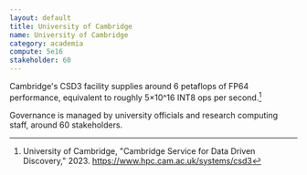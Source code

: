 ```yaml
---
layout: default
title: University of Cambridge
name: University of Cambridge
category: academia
compute: 5e16
stakeholder: 60
---
```


Cambridge's CSD3 facility supplies around 6 petaflops of FP64
performance, equivalent to roughly 5×10^16 INT8 ops per second.[^1]

Governance is managed by university officials and research computing
staff, around 60 stakeholders.

[^1]: University of Cambridge, "Cambridge Service for Data Driven
Discovery," 2023. <https://www.hpc.cam.ac.uk/systems/csd3>
